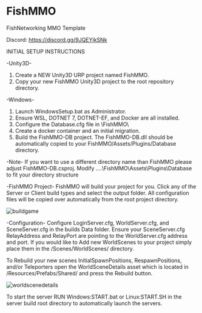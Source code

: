 # FishMMO
FishNetworking MMO Template

Discord: https://discord.gg/9JQEYjkSNk

INITIAL SETUP INSTRUCTIONS

-Unity3D-
1) Create a NEW Unity3D URP project named FishMMO.
2) Copy your new FishMMO Unity3D project to the root repository directory.


-Windows-
1) Launch WindowsSetup.bat as Administrator.
2) Ensure WSL, DOTNET 7, DOTNET-EF, and Docker are all installed.
3) Configure the Database.cfg file in \FishMMO\
4) Create a docker container and an initial migration.
5) Build the FishMMO-DB project. The FishMMO-DB.dll should be automatically copied to your FishMMO/Assets/Plugins/Database directory.

-Note- If you want to use a different directory name than FishMMO please adjust FishMMO-DB.csproj.
               Modify <TargetDir>....\FishMMO\Assets\Plugins\Database</TargetDir> to fit your directory structure


-FishMMO Project-
FishMMO will build your project for you.
Click any of the Server or Client build types and select the output folder.
All configuration files will be copied over automatically from the root project directory.

![buildgame](https://user-images.githubusercontent.com/19621936/233815094-711358a3-ca4b-44c4-84ea-b2c56b771c56.png)


-Configuration-
Configure LoginServer.cfg, WorldServer.cfg, and SceneServer.cfg in the builds Data folder.
Ensure your SceneServer.cfg RelayAddress and RelayPort are pointing to the WorldServer.cfg address and port.
If you would like to Add new WorldScenes to your project simply place them in the /Scenes/WorldScenes/ directory.

To Rebuild your new scenes InitialSpawnPositions, RespawnPositions, and/or Teleporters open the
WorldSceneDetails asset which is located in /Resources/Prefabs/Shared/ and press the Rebuild button.

![worldscenedetails](https://user-images.githubusercontent.com/19621936/233815140-ce430187-a1cf-4ca1-8c9c-e4ff579af223.png)

To start the server RUN Windows:START.bat or Linux:START.SH in the server build root directory to automatically launch the servers.
